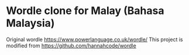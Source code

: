 # Wordle clone for Malay (Bahasa Malaysia)
Original wordle https://www.powerlanguage.co.uk/wordle/
This project is modified from https://github.com/hannahcode/wordle